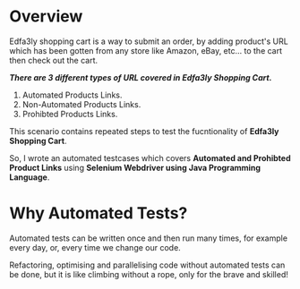 # Overview

Edfa3ly shopping cart is a way to submit an order, by adding product's URL which has been gotten from any store like Amazon, eBay, etc… to the cart then check out the cart.

***There are 3 different types of URL covered in Edfa3ly Shopping Cart.***
1. Automated Products Links.
2. Non-Automated Products Links.
3. Prohibted Products Links.


This scenario contains repeated steps to test the fucntionality of **Edfa3ly Shopping Cart**.

So, I wrote an automated testcases which covers **Automated and Prohibted Product Links** using **Selenium Webdriver using Java Programming Language**.

# Why Automated Tests?

Automated tests can be written once and then run many times, for example every day, or, every time we change our code.

Refactoring, optimising and parallelising code without automated tests can be done, but it is like climbing without a rope, only for the brave and skilled!

